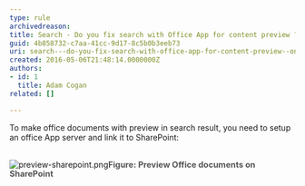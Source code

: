 ```yaml
---
type: rule
archivedreason: 
title: Search - Do you fix search with Office App for content preview ? (on premise only)
guid: 4b858732-c7aa-41cc-9d17-8c5b0b3eeb73
uri: search---do-you-fix-search-with-office-app-for-content-preview--on-premise-only
created: 2016-05-06T21:48:14.0000000Z
authors:
- id: 1
  title: Adam Cogan
related: []

---
```



​​To make office documents with preview in search result, you need to setup an office App server and link it to SharePoint&#58;
<br><excerpt class='endintro'></excerpt><br>
<dl class="image"><dt>​<img src="/PublishingImages/preview-sharepoint.png" alt="preview-sharepoint.png" />​<span style="color&#58;#555555;font-size&#58;0.9rem;font-weight&#58;bold;line-height&#58;16px;">​Figure&#58; Preview Office documents on SharePoint</span></dt></dl>


